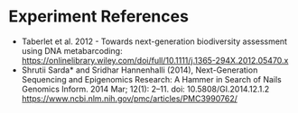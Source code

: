 # Experiment References

* Taberlet et al. 2012 - Towards next-generation biodiversity assessment using DNA metabarcoding: 
https://onlinelibrary.wiley.com/doi/full/10.1111/j.1365-294X.2012.05470.x
* Shrutii Sarda* and Sridhar Hannenhalli (2014), Next-Generation Sequencing and Epigenomics Research: A Hammer in Search of Nails
Genomics Inform. 2014 Mar; 12(1): 2–11. doi: 10.5808/GI.2014.12.1.2 https://www.ncbi.nlm.nih.gov/pmc/articles/PMC3990762/